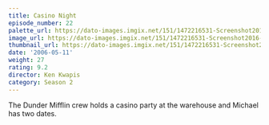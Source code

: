 ```yaml
---
title: Casino Night
episode_number: 22
palette_url: https://dato-images.imgix.net/151/1472216531-Screenshot2016-08-2615.01.59.png?ixlib=rb-1.1.0&ch=DPR%2CWidth&auto=enhance&palette=json
image_url: https://dato-images.imgix.net/151/1472216531-Screenshot2016-08-2615.01.59.png?ixlib=rb-1.1.0&ch=DPR%2CWidth&auto=compress%2Cformat&w=500
thumbnail_url: https://dato-images.imgix.net/151/1472216531-Screenshot2016-08-2615.01.59.png?ixlib=rb-1.1.0&ch=DPR%2CWidth&auto=enhance&w=500&h=280&fit=crop&fm=jpg
date: '2006-05-11'
weight: 27
rating: 9.2
director: Ken Kwapis
category: Season 2
---
```


The Dunder Mifflin crew holds a casino party at the warehouse and Michael has two dates.